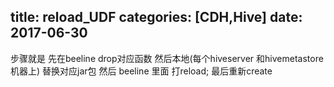 title: reload_UDF
categories: [CDH,Hive]
date: 2017-06-30
---
步骤就是 
先在beeline drop对应函数
然后本地(每个hiveserver 和hivemetastore机器上) 替换对应jar包 
然后 beeline 里面 打reload;
最后重新create